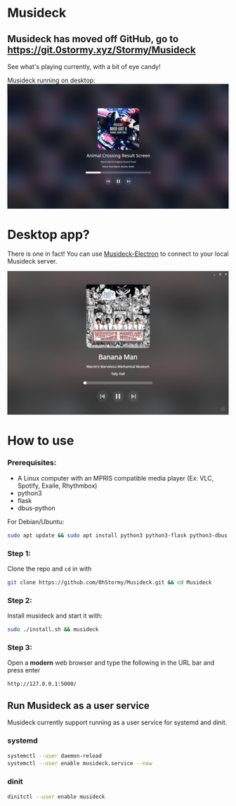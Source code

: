 # Musideck

## Musideck has moved off GitHub, go to https://git.0stormy.xyz/Stormy/Musideck

See what's playing currently, with a bit of eye candy!

Musideck running on desktop:
![Musideck desktop screenshot](demo.png)

# Desktop app?

There is one in fact! You can use [Musideck-Electron](https://github.com/0hstormy/Musideck-Electron) to connect to your local Musideck server.

![Musideck-Electron screenshot](demo-electron.png)

# How to use

### Prerequisites:
* A Linux computer with an MPRIS compatible media player (Ex: VLC, Spotify, Exaile, Rhythmbox)
* python3
* flask
* dbus-python

For Debian/Ubuntu:

```bash
sudo apt update && sudo apt install python3 python3-flask python3-dbus -y
```

### Step 1:
Clone the repo and `cd` in with

```bash
git clone https://github.com/0hStormy/Musideck.git && cd Musideck
```

### Step 2:
Install musideck and start it with:
```bash
sudo ./install.sh && musideck
```

### Step 3:
Open a **modern** web browser and type the following in the URL bar and press enter

```
http://127.0.0.1:5000/
```

## Run Musideck as a user service

Musideck currently support running as a user service for systemd and dinit.

### systemd

```bash
systemctl --user daemon-reload
systemctl --user enable musideck.service --now
```

### dinit

```bash
dinitctl --user enable musideck
```
